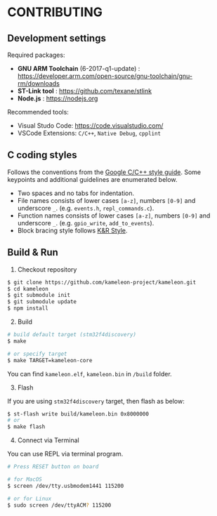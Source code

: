 CONTRIBUTING
============

## Development settings

Required packages:
* __GNU ARM Toolchain__ (6-2017-q1-update) : https://developer.arm.com/open-source/gnu-toolchain/gnu-rm/downloads
* __ST-Link tool__ : https://github.com/texane/stlink
* __Node.js__ : https://nodejs.org

Recommended tools:
* Visual Studo Code: https://code.visualstudio.com/
* VSCode Extensions: `C/C++`, `Native Debug`, `cpplint`

## C coding styles

Follows the conventions from the [Google C/C++ style guide](https://google.github.io/styleguide/cppguide.html). Some keypoints and additional guidelines are enumerated below.

* Two spaces and no tabs for indentation.
* File names consists of lower cases `[a-z]`, numbers `[0-9]` and underscore `_`. (e.g. `events.h`, `repl_commands.c`).
* Function names consists of lower cases `[a-z]`, numbers `[0-9]` and underscore `_`. (e.g. `gpio_write`, `add_to_events`).
* Block bracing style follows [K&R Style](https://en.wikipedia.org/wiki/Indentation_style#K.26R).


## Build & Run

1. Checkout repository

```sh
$ git clone https://github.com/kameleon-project/kameleon.git
$ cd kameleon
$ git submodule init
$ git submodule update
$ npm install
```

2. Build

```sh
# build default target (stm32f4discovery)
$ make

# or specify target
$ make TARGET=kameleon-core
```

You can find `kameleon.elf`, `kameleon.bin` in `/build` folder.

3. Flash

If you are using `stm32f4discovery` target, then flash as below:

```sh
$ st-flash write build/kameleon.bin 0x8000000
# or
$ make flash
```

4. Connect via Terminal

You can use REPL via terminal program.

```sh
# Press RESET button on board

# for MacOS
$ screen /dev/tty.usbmodem1441 115200

# or for Linux
$ sudo screen /dev/ttyACM? 115200
```
